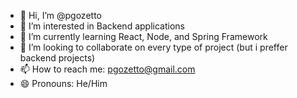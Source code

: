 - 👋 Hi, I’m @pgozetto
- 👀 I’m interested in Backend applications
- 🌱 I’m currently learning React, Node, and Spring Framework
- 💞️ I’m looking to collaborate on every type of project (but i preffer backend projects)
- 📫 How to reach me: pgozetto@gmail.com
- 😄 Pronouns: He/Him

<!---
pgozetto/pgozetto is a ✨ special ✨ repository because its `README.md` (this file) appears on your GitHub profile.
You can click the Preview link to take a look at your changes.
--->
